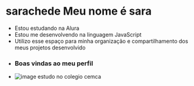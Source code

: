 # sarachede  Meu nome é sara

- Estou estudando na Alura
- Estou me desenvolvendo na linguagem JavaScript
- Utilizo esse espaço para minha organização e compartilhamento dos meus projetos desenvolvido
- ### Boas vindas ao meu perfil
- ![image](https://github.com/sarachedar/sarachede/assets/145142439/cad66be5-180b-47a7-8de0-ede3682710ea)
estudo no colegio cemca
